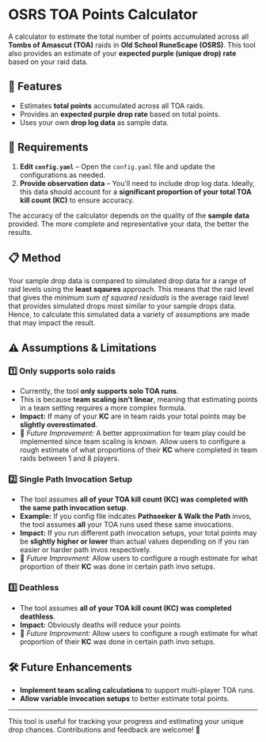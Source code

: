 # OSRS TOA Points Calculator  

A calculator to estimate the total number of points accumulated across all **Tombs of Amascut (TOA)** raids in **Old School RuneScape (OSRS)**. This tool also provides an estimate of your **expected purple (unique drop) rate** based on your raid data.  

## 📌 Features  
- Estimates **total points** accumulated across all TOA raids.  
- Provides an **expected purple drop rate** based on total points.  
- Uses your own **drop log data** as sample data.
  
## 📂 Requirements  
1. **Edit `config.yaml`** – Open the `config.yaml` file and update the configurations as needed.  
2. **Provide observation data** – You'll need to include drop log data. Ideally, this data should account for a **significant proportion of your total TOA kill count (KC)** to ensure accuracy.  

The accuracy of the calculator depends on the quality of the **sample data** provided. The more complete and representative your data, the better the results.  

## 📋 Method

Your sample drop data is compared to simulated drop data for a range of raid levels using the **least sqaures** approach. This means that the raid level that gives the *minimum sum of squared residuals* is the average raid level that provides simulated drops most similar to your sample drops data. Hence, to calculate this simulated data a variety of assumptions are made that may impact the result.

## ⚠️ Assumptions & Limitations  

### 1️⃣ **Only supports solo raids**  
- Currently, the tool **only supports solo TOA runs**.  
- This is because **team scaling isn’t linear**, meaning that estimating points in a team setting requires a more complex formula.  
- **Impact:** If many of your **KC** are in team raids your total points may be **slightly overestimated**.
- 🚀 *Future Improvement:* A better approximation for team play could be implemented since team scaling is known. Allow users to configure a rough estimate of what proportions of their **KC** where completed in team raids between 1 and 8 players.

### 2️⃣ **Single Path Invocation Setup**  
- The tool assumes **all of your TOA kill count (KC) was completed with the same path invocation setup**.  
- **Example:** If you config file indcates **Pathseeker & Walk the Path** invos, the tool assumes **all** your TOA runs used these same invocations.  
- **Impact:** If you run different path invocation setups, your total points may be **slightly higher or lower** than actual values depending on if you ran easier or harder path invos respectively.
- 🚀 *Future Improvment:* Allow users to configure a rough estimate for what proportion of their **KC** was done in certain path invo setups.

### 3️⃣ **Deathless**  
- The tool assumes **all of your TOA kill count (KC) was completed deathless**.   
- **Impact:** Obviously deaths will reduce your points
- 🚀 *Future Improvment:* Allow users to configure a rough estimate for what proportion of their **KC** was done in certain path invo setups.

## 🛠️ Future Enhancements  
- **Implement team scaling calculations** to support multi-player TOA runs.  
- **Allow variable invocation setups** to better estimate total points.  

---

This tool is useful for tracking your progress and estimating your unique drop chances. Contributions and feedback are welcome! 🚀  
